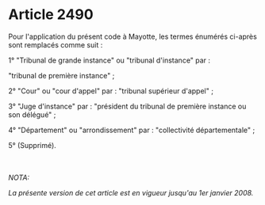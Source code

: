 # Article 2490

<p>Pour l'application du présent code à Mayotte, les termes énumérés ci-après sont remplacés comme suit :</p><p>1° "Tribunal de grande instance" ou "tribunal d'instance" par :</p><p>"tribunal de première instance" ;</p><p>2° "Cour" ou "cour d'appel" par : "tribunal supérieur d'appel" ;</p><p>3° "Juge d'instance" par : "président du tribunal de première instance ou son délégué" ;</p><p>4° "Département" ou "arrondissement" par : "collectivité départementale" ;</p><p>5° (Supprimé).</p><br/><br/><i>NOTA:<p>La présente version de cet article est en vigueur jusqu'au 1er janvier 2008.</p></i>